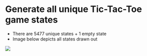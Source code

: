 # Generate all unique Tic-Tac-Toe game states

- There are 5477 unique states + 1 empty state
- Image below depicts all states drawn out

![](states_poster.svg)